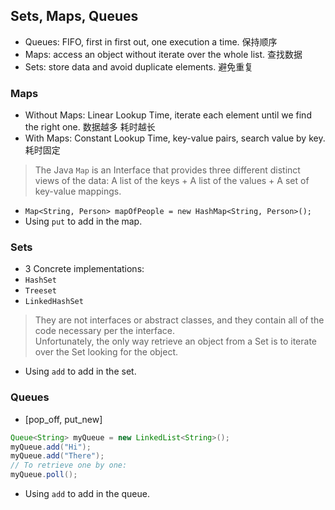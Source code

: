 ## Sets, Maps, Queues
- Queues: FIFO, first in first out, one execution a time. 保持顺序
- Maps: access an object without iterate over the whole list. 查找数据
- Sets: store data and avoid duplicate elements. 避免重复

### Maps
- Without Maps: Linear Lookup Time, iterate each element until we find the right one. 数据越多 耗时越长
- With Maps: Constant Lookup Time, key-value pairs, search value by key. 耗时固定
> The Java `Map` is an Interface that provides three different distinct views of the data: A list of the keys + A list of the values + A set of key-value mappings.   
- `Map<String, Person> mapOfPeople = new HashMap<String, Person>();`
- Using `put` to add in the map.

### Sets
- 3 Concrete implementations: 
- `HashSet`
- `Treeset`
- `LinkedHashSet`
> They are not interfaces or abstract classes, and they contain all of the code necessary per the interface.   
>  Unfortunately, the only way retrieve an object from a Set is to iterate over the Set looking for the object.
- Using `add` to add in the set.


### Queues
- [pop_off, put_new]
```java
Queue<String> myQueue = new LinkedList<String>();
myQueue.add("Hi");
myQueue.add("There");
// To retrieve one by one:
myQueue.poll();
```
- Using `add` to add in the queue.
